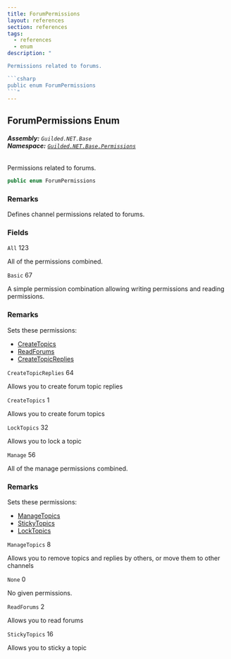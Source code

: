```yaml
---
title: ForumPermissions
layout: references
section: references
tags:
  - references
  - enum
description: "

Permissions related to forums.

```csharp
public enum ForumPermissions
```"
---
```


## ForumPermissions Enum
###### **Assembly:** `Guilded.NET.Base`<br/>**Namespace:** [`Guilded.NET.Base.Permissions`](Guilded.NET.Base.Permissions 'Guilded.NET.Base.Permissions')

Permissions related to forums.

```csharp
public enum ForumPermissions
```

### Remarks
  
Defines channel permissions related to forums.
### Fields

<a name='Guilded.NET.Base.Permissions.ForumPermissions.All'></a>

`All` 123

All of the permissions combined.

<a name='Guilded.NET.Base.Permissions.ForumPermissions.Basic'></a>

`Basic` 67

A simple permission combination allowing writing permissions and reading permissions.

### Remarks
  
Sets these permissions:  
- [CreateTopics](ForumPermissions#Guilded.NET.Base.Permissions.ForumPermissions.CreateTopics 'Guilded.NET.Base.Permissions.ForumPermissions.CreateTopics')  
- [ReadForums](ForumPermissions#Guilded.NET.Base.Permissions.ForumPermissions.ReadForums 'Guilded.NET.Base.Permissions.ForumPermissions.ReadForums')  
- [CreateTopicReplies](ForumPermissions#Guilded.NET.Base.Permissions.ForumPermissions.CreateTopicReplies 'Guilded.NET.Base.Permissions.ForumPermissions.CreateTopicReplies')

<a name='Guilded.NET.Base.Permissions.ForumPermissions.CreateTopicReplies'></a>

`CreateTopicReplies` 64

Allows you to create forum topic replies

<a name='Guilded.NET.Base.Permissions.ForumPermissions.CreateTopics'></a>

`CreateTopics` 1

Allows you to create forum topics

<a name='Guilded.NET.Base.Permissions.ForumPermissions.LockTopics'></a>

`LockTopics` 32

Allows you to lock a topic

<a name='Guilded.NET.Base.Permissions.ForumPermissions.Manage'></a>

`Manage` 56

All of the manage permissions combined.

### Remarks
  
Sets these permissions:  
- [ManageTopics](ForumPermissions#Guilded.NET.Base.Permissions.ForumPermissions.ManageTopics 'Guilded.NET.Base.Permissions.ForumPermissions.ManageTopics')  
- [StickyTopics](ForumPermissions#Guilded.NET.Base.Permissions.ForumPermissions.StickyTopics 'Guilded.NET.Base.Permissions.ForumPermissions.StickyTopics')  
- [LockTopics](ForumPermissions#Guilded.NET.Base.Permissions.ForumPermissions.LockTopics 'Guilded.NET.Base.Permissions.ForumPermissions.LockTopics')

<a name='Guilded.NET.Base.Permissions.ForumPermissions.ManageTopics'></a>

`ManageTopics` 8

Allows you to remove topics and replies by others, or move them to other channels

<a name='Guilded.NET.Base.Permissions.ForumPermissions.None'></a>

`None` 0

No given permissions.

<a name='Guilded.NET.Base.Permissions.ForumPermissions.ReadForums'></a>

`ReadForums` 2

Allows you to read forums

<a name='Guilded.NET.Base.Permissions.ForumPermissions.StickyTopics'></a>

`StickyTopics` 16

Allows you to sticky a topic